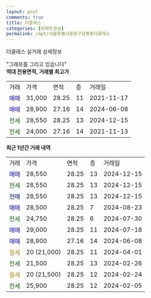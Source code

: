 ```yaml
---
layout: post
comments: true
title: 더클래스
categories: [아파트정보]
permalink: /apt/서울특별시중랑구상봉동더클래스
---
```


더클래스 실거래 상세정보

<script type="text/javascript">
  google.charts.load('current', {'packages':['line', 'corechart']});
  google.charts.setOnLoadCallback(drawChart);

  function drawChart() {
    var data = new google.visualization.DataTable();
    data.addColumn('date', '거래일');
    data.addColumn('number', "매매");
    data.addColumn('number', "전세");
    data.addColumn('number', "전매");

    data.addRows([[new Date(Date.parse("2024-12-15")), 28550, null, null], [new Date(Date.parse("2024-12-15")), null, 28550, null], [new Date(Date.parse("2024-12-15")), null, null, 28550], [new Date(Date.parse("2024-08-23")), 28500, null, null], [new Date(Date.parse("2024-07-30")), null, 24750, null], [new Date(Date.parse("2024-07-18")), 29000, null, null], [new Date(Date.parse("2024-06-08")), 28900, null, null], [new Date(Date.parse("2024-04-01")), null, null, null], [new Date(Date.parse("2024-02-26")), null, 21500, null], [new Date(Date.parse("2024-02-24")), null, null, null], [new Date(Date.parse("2024-02-05")), null, 25900, null]]);

    var options = {
      hAxis: {
        format: 'yyyy/MM/dd'
      },    
      lineWidth: 0,
      pointsVisible: true,    
      title: '최근 1년간 유형별 실거래가 분포',
      legend: { position: 'bottom' }
    };

    var formatter = new google.visualization.NumberFormat({pattern:'###,###'} );
    formatter.format(data, 1);
    formatter.format(data, 2);
    
    setTimeout(function() {
        var chart = new google.visualization.LineChart(document.getElementById('columnchart_material'));
        chart.draw(data, (options));
        document.getElementById('loading').style.display = 'none';
    }, 200);
  }
</script>


<div id="loading" style="z-index:20; display: block; margin-left: 0px">"그래프를 그리고 있습니다"</div>
<div id="columnchart_material" style="width: 95%; margin-left: 0px; display: block"></div>
<!-- contents start -->
<b>역대 전용면적, 거래별 최고가</b>
<table class="sortable">
    <tr>
      <td>거래</td>
      <td>가격</td>
      <td>면적</td>
      <td>층</td>
      <td>거래일</td>
    </tr>
        <tr>
          <td><a style="color: blue">매매</a></td>
          <td>31,000</td>
          <td>28.25</td>
          <td>11</td>
          <td>2021-11-17</td>
        </tr>            <tr>
          <td><a style="color: blue">매매</a></td>
          <td>28,900</td>
          <td>27.16</td>
          <td>14</td>
          <td>2024-06-08</td>
        </tr>        
        <tr>
              <td><a style="color: darkgreen">전세</a></td>
              <td>28,550</td>
              <td>28.25</td>
              <td>13</td>
              <td>2024-12-15</td>
            </tr>            <tr>
              <td><a style="color: darkgreen">전세</a></td>
              <td>24,000</td>
              <td>27.16</td>
              <td>14</td>
              <td>2021-11-13</td>
            </tr>        
    
</table>

<b>최근 1년간 거래 내역</b>

<table class="sortable">
    <tr>
      <td>거래</td>
      <td>가격</td>
      <td>면적</td>
      <td>층</td>
      <td>거래일</td>
    </tr>
    <tr>
      <td><a style="color: blue">매매</a></td>
      <td>28,550</td>
      <td>28.25</td>
      <td>13</td>
      <td>2024-12-15</td>
    </tr>          <tr>
      <td><a style="color: darkgreen">전세</a></td>
      <td>28,550</td>
      <td>28.25</td>
      <td>13</td>
      <td>2024-12-15</td>
    </tr>          <tr>
      <td><a style="color: darkblue">전매</a></td>
      <td>28,550</td>
      <td>28.25</td>
      <td>13</td>
      <td>2024-12-15</td>
    </tr>          <tr>
      <td><a style="color: blue">매매</a></td>
      <td>28,500</td>
      <td>28.25</td>
      <td>7</td>
      <td>2024-08-23</td>
    </tr>          <tr>
      <td><a style="color: darkgreen">전세</a></td>
      <td>24,750</td>
      <td>28.25</td>
      <td>6</td>
      <td>2024-07-30</td>
    </tr>          <tr>
      <td><a style="color: blue">매매</a></td>
      <td>29,000</td>
      <td>28.25</td>
      <td>11</td>
      <td>2024-07-18</td>
    </tr>          <tr>
      <td><a style="color: blue">매매</a></td>
      <td>28,900</td>
      <td>27.16</td>
      <td>14</td>
      <td>2024-06-08</td>
    </tr>          <tr>
      <td><a style="color: darkgoldenrod">월세</a></td>
      <td>20 (21,000)</td>
      <td>28.25</td>
      <td>11</td>
      <td>2024-04-01</td>
    </tr>          <tr>
      <td><a style="color: darkgreen">전세</a></td>
      <td>21,500</td>
      <td>28.25</td>
      <td>13</td>
      <td>2024-02-26</td>
    </tr>          <tr>
      <td><a style="color: darkgoldenrod">월세</a></td>
      <td>20 (21,500)</td>
      <td>28.25</td>
      <td>12</td>
      <td>2024-02-24</td>
    </tr>          <tr>
      <td><a style="color: darkgreen">전세</a></td>
      <td>25,900</td>
      <td>28.25</td>
      <td>12</td>
      <td>2024-02-05</td>
    </tr>      </table>
<!-- contents end -->    

